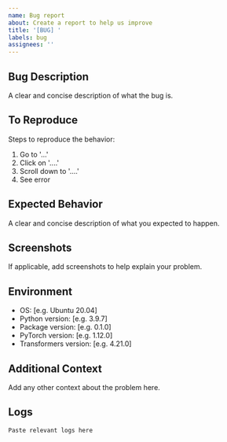```yaml
---
name: Bug report
about: Create a report to help us improve
title: '[BUG] '
labels: bug
assignees: ''
---
```


## Bug Description

A clear and concise description of what the bug is.

## To Reproduce

Steps to reproduce the behavior:

1. Go to '...'
2. Click on '....'
3. Scroll down to '....'
4. See error

## Expected Behavior

A clear and concise description of what you expected to happen.

## Screenshots

If applicable, add screenshots to help explain your problem.

## Environment

- OS: [e.g. Ubuntu 20.04]
- Python version: [e.g. 3.9.7]
- Package version: [e.g. 0.1.0]
- PyTorch version: [e.g. 1.12.0]
- Transformers version: [e.g. 4.21.0]

## Additional Context

Add any other context about the problem here.

## Logs

```
Paste relevant logs here
```
